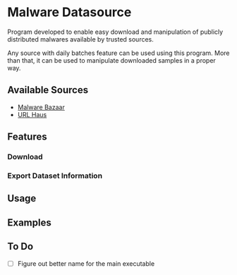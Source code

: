 # Malware Datasource

Program developed to enable easy download and manipulation of publicly distributed malwares available by trusted sources.

Any source with daily batches feature can be used using this program. More than that, it can be used to manipulate downloaded samples in a proper way.

## Available Sources

- [Malware Bazaar](https://bazaar.abuse.ch/)
- [URL Haus](https://urlhaus.abuse.ch/)

## Features

### Download

### Export Dataset Information

## Usage

## Examples

## To Do

- [ ] Figure out better name for the main executable